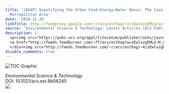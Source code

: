 ```yaml
---
title: '[ASAP] Quantifying the Urban Food–Energy–Water Nexus: The Case of the Detroit
  Metropolitan Area'
date: '2018-12-26'
linkTitle: http://feedproxy.google.com/~r/acs/esthag/~3/zEwlxzgEMLU/acs.est.8b06240
source: 'Environmental Science & Technology: Latest Articles (ACS Publications)'
description: |-
  <p><img src="https://pubs.acs.org/appl/literatum/publisher/achs/journals/content/esthag/0/esthag.ahead-of-print/acs.est.8b06240/20181226/images/medium/es-2018-062403_0006.gif" alt="TOC Graphic"/></p><div><cite>Environmental Science & Technology</cite></div><div>DOI: 10.1021/acs.est.8b06240</div><div class="feedflare">
  <a href="http://feeds.feedburner.com/~ff/acs/esthag?a=zEwlxzgEMLU:M_wuLS2Jw1U:yIl2AUoC8zA"><img src="http://feeds.feedburner.com/~ff/acs/esthag?d=yIl2AUoC8zA" border="0"></img></a>
  </div><img src="http://feeds.feedburner.com/~r/acs/esthag/~4/zEwlxzgEMLU" height="1" width="1" ...
disable_comments: true
---
```

<p><img src="https://pubs.acs.org/appl/literatum/publisher/achs/journals/content/esthag/0/esthag.ahead-of-print/acs.est.8b06240/20181226/images/medium/es-2018-062403_0006.gif" alt="TOC Graphic"/></p><div><cite>Environmental Science & Technology</cite></div><div>DOI: 10.1021/acs.est.8b06240</div><div class="feedflare">
<a href="http://feeds.feedburner.com/~ff/acs/esthag?a=zEwlxzgEMLU:M_wuLS2Jw1U:yIl2AUoC8zA"><img src="http://feeds.feedburner.com/~ff/acs/esthag?d=yIl2AUoC8zA" border="0"></img></a>
</div><img src="http://feeds.feedburner.com/~r/acs/esthag/~4/zEwlxzgEMLU" height="1" width="1" ...